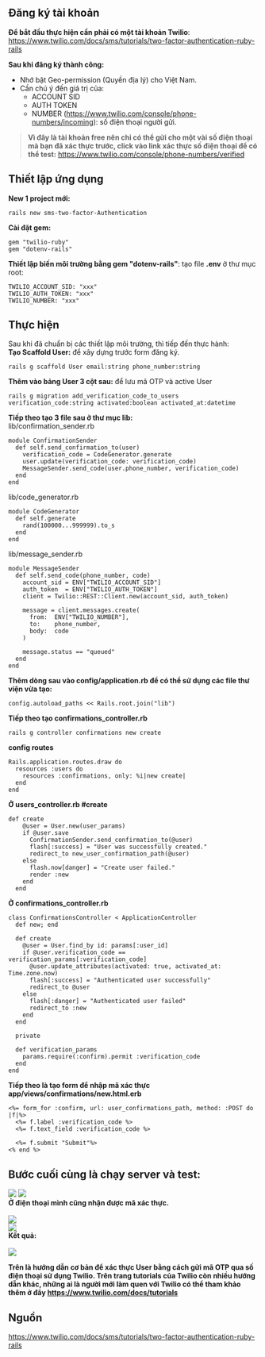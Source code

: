 ## Đăng ký tài khoản
**Để bắt đầu thực hiện cần phải có một tài khoản Twilio**: https://www.twilio.com/docs/sms/tutorials/two-factor-authentication-ruby-rails

**Sau khi đăng ký thành công:**
* Nhớ bật Geo-permission (Quyền địa lý) cho Việt Nam.
* Cần chú ý đến giá trị của: 
     * ACCOUNT SID <br>
    * AUTH TOKEN <br>
    * NUMBER (https://www.twilio.com/console/phone-numbers/incoming): số điện thoại người gửi.


> **Vì đây là tài khoản free nên chỉ có thể gửi cho một vài số điện thoại mà bạn đã xác thực trước, click vào link xác thực số điện thoại để có thể test:** https://www.twilio.com/console/phone-numbers/verified

## Thiết lập ứng dụng

**New 1 project mới:**
```
rails new sms-two-factor-Authentication
```

**Cài đặt gem:**
```
gem "twilio-ruby"
gem "dotenv-rails"
```

**Thiết lập biến môi trường bằng gem "dotenv-rails"**: tạo file **.env**   ở thư mục root:
```
TWILIO_ACCOUNT_SID: "xxx"
TWILIO_AUTH_TOKEN: "xxx"
TWILIO_NUMBER: "xxx"
```

## Thực hiện
Sau khi đã chuẩn bị các thiết lập môi trường, thì tiếp đến thực hành: <br>
**Tạo Scaffold User:** để xây dựng trước form đăng ký.
```
rails g scaffold User email:string phone_number:string
```
**Thêm vào bảng User 3 cột sau:** để lưu mã OTP và active User
```
rails g migration add_verification_code_to_users verification_code:string activated:boolean activated_at:datetime
```

**Tiếp theo tạo 3 file sau ở thư mục lib:** <br>
lib/confirmation_sender.rb
```
module ConfirmationSender
  def self.send_confirmation_to(user)
    verification_code = CodeGenerator.generate
    user.update(verification_code: verification_code)
    MessageSender.send_code(user.phone_number, verification_code)
  end
end
```

lib/code_generator.rb
```
module CodeGenerator
  def self.generate
    rand(100000...999999).to_s
  end
end
```
lib/message_sender.rb
```
module MessageSender
  def self.send_code(phone_number, code)
    account_sid = ENV["TWILIO_ACCOUNT_SID"]
    auth_token  = ENV["TWILIO_AUTH_TOKEN"]
    client = Twilio::REST::Client.new(account_sid, auth_token)

    message = client.messages.create(
      from:  ENV["TWILIO_NUMBER"],
      to:    phone_number,
      body:  code
    )

    message.status == "queued"
  end
end
```

**Thêm dòng sau vào config/application.rb để có thể sử dụng các file thư viện vừa tạo:**
```
config.autoload_paths << Rails.root.join("lib")
```

**Tiếp theo tạo confirmations_controller.rb**
```
rails g controller confirmations new create
```
**config routes**
```
Rails.application.routes.draw do
  resources :users do
    resources :confirmations, only: %i|new create|
  end
end
```
**Ở users_controller.rb #create**
```
def create
    @user = User.new(user_params)
    if @user.save
      ConfirmationSender.send_confirmation_to(@user)
      flash[:success] = "User was successfully created."
      redirect_to new_user_confirmation_path(@user)
    else
      flash.now[danger] = "Create user failed."
      render :new
    end
  end
```
**Ở confirmations_controller.rb**
```
class ConfirmationsController < ApplicationController
  def new; end

  def create
    @user = User.find_by id: params[:user_id]
    if @user.verification_code == verification_params[:verification_code]
      @user.update_attributes(activated: true, activated_at: Time.zone.now)
      flash[:success] = "Authenticated user successfully"
      redirect_to @user
    else
      flash[:danger] = "Authenticated user failed"
      redirect_to :new
    end
  end

  private

  def verification_params
    params.require(:confirm).permit :verification_code
  end
end
```

**Tiếp theo là tạo form để nhập mã xác thực app/views/confirmations/new.html.erb**
```
<%= form_for :confirm, url: user_confirmations_path, method: :POST do |f|%>
  <%= f.label :verification_code %>
  <%= f.text_field :verification_code %>

  <%= f.submit "Submit"%>
<% end %>
```

## Bước cuối cùng là chạy server và test:
![](https://images.viblo.asia/a60c0382-0ad8-4472-86d7-ab4d89044016.png)
![](https://images.viblo.asia/18b67fdb-3522-48a2-9f4f-d5858fabef23.png)<br>
**Ở điện thoại mình cũng nhận được mã xác thực.** <br><br>
![](https://images.viblo.asia/e3d8661a-6ddb-4a6b-a059-1859c8038862.png)<br>
![](https://images.viblo.asia/d4409cdd-3c7f-41b0-9c1b-2536d5eba546.png)<br>
**Kết quả:**<br><br>
![](https://images.viblo.asia/6a3cb7cd-75ce-44e7-a823-157b177964c9.png)

**Trên là hướng dẫn cơ bản để xác thực User bằng cách gửi mã OTP qua số điện thoại sử dụng Twilio. Trên trang tutorials của Twilio còn nhiều hướng dẫn khác, những ai là người mới làm quen với Twilio có thể tham khảo thêm ở đây https://www.twilio.com/docs/tutorials**
## Nguồn
https://www.twilio.com/docs/sms/tutorials/two-factor-authentication-ruby-rails